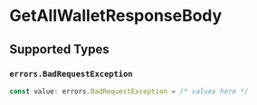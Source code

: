 # GetAllWalletResponseBody


## Supported Types

### `errors.BadRequestException`

```typescript
const value: errors.BadRequestException = /* values here */
```

